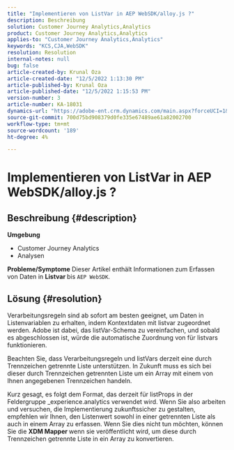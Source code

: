 ```yaml
---
title: "Implementieren von ListVar in AEP WebSDK/alloy.js ?"
description: Beschreibung
solution: Customer Journey Analytics,Analytics
product: Customer Journey Analytics,Analytics
applies-to: "Customer Journey Analytics,Analytics"
keywords: "KCS,CJA,WebSDK"
resolution: Resolution
internal-notes: null
bug: false
article-created-by: Krunal Oza
article-created-date: "12/5/2022 1:13:30 PM"
article-published-by: Krunal Oza
article-published-date: "12/5/2022 1:15:53 PM"
version-number: 3
article-number: KA-18031
dynamics-url: "https://adobe-ent.crm.dynamics.com/main.aspx?forceUCI=1&pagetype=entityrecord&etn=knowledgearticle&id=565bb299-9e74-ed11-81aa-6045bd006c82"
source-git-commit: 700d75bd908379d0fe335e67489ae61a82002700
workflow-type: tm+mt
source-wordcount: '189'
ht-degree: 4%

---
```


# Implementieren von ListVar in AEP WebSDK/alloy.js ?

## Beschreibung {#description}

<b>Umgebung</b>
- Customer Journey Analytics
- Analysen



<b>Probleme/Symptome</b>
Dieser Artikel enthält Informationen zum Erfassen von Daten in <b>Listvar </b>bis `AEP WebSDK`.


## Lösung {#resolution}


Verarbeitungsregeln sind ab sofort am besten geeignet, um Daten in Listenvariablen zu erhalten, indem Kontextdaten mit listvar zugeordnet werden. Adobe ist dabei, das listVar-Schema zu vereinfachen, und sobald es abgeschlossen ist, würde die automatische Zuordnung von für listvars funktionieren.

Beachten Sie, dass Verarbeitungsregeln und listVars derzeit eine durch Trennzeichen getrennte Liste unterstützen. In Zukunft muss es sich bei dieser durch Trennzeichen getrennten Liste um ein Array mit einem von Ihnen angegebenen Trennzeichen handeln.

Kurz gesagt, es folgt dem Format, das derzeit für listProps in der Feldergruppe _experience.analytics verwendet wird. Wenn Sie also arbeiten und versuchen, die Implementierung zukunftssicher zu gestalten, empfehlen wir Ihnen, den Listenwert sowohl in einer getrennten Liste als auch in einem Array zu erfassen. Wenn Sie dies nicht tun möchten, können Sie die <b>XDM Mapper </b>wenn sie veröffentlicht wird, um diese durch Trennzeichen getrennte Liste in ein Array zu konvertieren.








